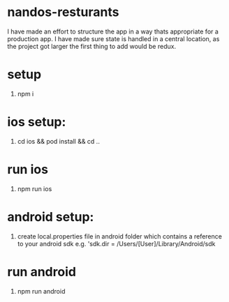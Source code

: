 # nandos-resturants

I have made an effort to structure the app in a way thats appropriate for a production app. I have made sure state is handled in a central location, as the project got larger the first thing to add would be redux.

# setup

1. npm i

# ios setup:

1. cd ios && pod install && cd ..

# run ios

1. npm run ios

# android setup:

1. create local.properties file in android folder which contains a reference to your android sdk e.g. 'sdk.dir = /Users/[User]/Library/Android/sdk

# run android

1. npm run android

